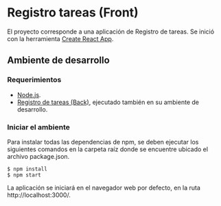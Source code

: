 # Registro tareas (Front)

El proyecto corresponde a una aplicación de Registro de tareas. Se inició con la herramienta [Create React App](https://github.com/facebook/create-react-app).

## Ambiente de desarrollo

### Requerimientos
- [Node.js](https://nodejs.org/es/download/).
- [Registro de tareas (Back)](https://github.com/keilermora/registro-tareas-back), ejecutado también en su ambiente de desarrollo.

### Iniciar el ambiente

Para instalar todas las dependencias de npm, se deben ejecutar los siguientes comandos en la carpeta raíz donde se encuentre ubicado el archivo package.json.

```
$ npm install
$ npm start
```

La aplicación se iniciará en el navegador web por defecto, en la ruta http://localhost:3000/.
